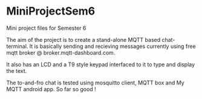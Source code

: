 # MiniProjectSem6
Mini project files for Semester 6


The aim of the project is to create a stand-alone MQTT based chat- terminal. It is basically sending and recieving messages currently using free mqtt broker @ broker.mqtt-dashboard.com.

It also has an LCD and a T9 style keypad interfaced to it to type and display the text.

The to-and-fro chat is tested using mosquitto client, MQTT box and My MQTT android app. So far so good !
